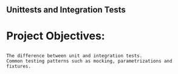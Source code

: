 ## Unittests and Integration Tests  

# Project Objectives:
##
    The difference between unit and integration tests.
    Common testing patterns such as mocking, parametrizations and fixtures.
##
